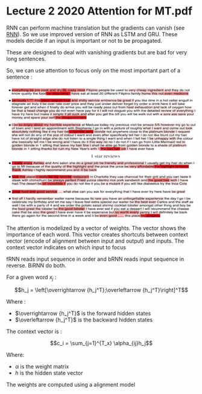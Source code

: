 # Lecture 2 2020 Attention for MT.pdf

RNN can perform machine translation but the gradients can vanish (see [RNN](RNN.md)). So we use improved version of RNN as LSTM and GRU. These models decide if an input is important or not to be propagated.

These are designed to deal with vanishing gradients but are bad for very long sentences. 

So, we can use attention to focus only on the most important part of a sentence :

![](attachments/Pasted%20image%2020250103162751.png)

The attention is modelized by a vector of weights. The vector shows the importance of each word. This vector creates shortcuts between context vector (encode of alignment between input and output) and inputs. The context vector indicates on which input to focus

fRNN reads input sequence in order and bRNN reads input sequence in reverse. BiRNN do both.

For a given word $x_j$ :

$$h_j = \left[\overrightarrow {h_j^T};\overleftarrow {h_j^T}\right]^T$$

Where :
- $\overrightarrow {h_j^T}$ is the forward hidden states
- $\overleftarrow {h_j^T}$ is the backward hidden states

The context vector is :

$$c_i = \sum_{j=1}^{T_x} \alpha_{ij}h_j$$

Where:
- $\alpha$ is the weight matrix
- $h$ is the hidden state vector

The weights are computed using a alignment model